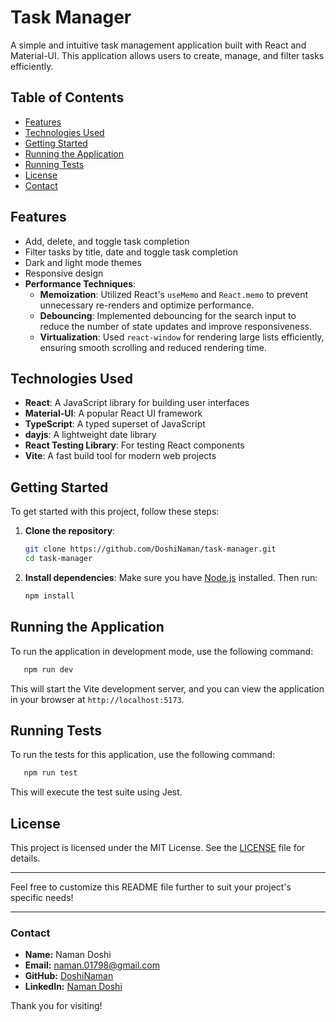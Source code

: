 # Task Manager

A simple and intuitive task management application built with React and Material-UI. This application allows users to create, manage, and filter tasks efficiently.

## Table of Contents

- [Features](#features)
- [Technologies Used](#technologies-used)
- [Getting Started](#getting-started)
- [Running the Application](#running-the-application)
- [Running Tests](#running-tests)
- [License](#license)
- [Contact](#contact)

## Features

- Add, delete, and toggle task completion
- Filter tasks by title, date and toggle task completion
- Dark and light mode themes
- Responsive design
- **Performance Techniques**:
  - **Memoization**: Utilized React's `useMemo` and `React.memo` to prevent unnecessary re-renders and optimize performance.
  - **Debouncing**: Implemented debouncing for the search input to reduce the number of state updates and improve responsiveness.
  - **Virtualization**: Used `react-window` for rendering large lists efficiently, ensuring smooth scrolling and reduced rendering time.

## Technologies Used

- **React**: A JavaScript library for building user interfaces
- **Material-UI**: A popular React UI framework
- **TypeScript**: A typed superset of JavaScript
- **dayjs**: A lightweight date library
- **React Testing Library**: For testing React components
- **Vite**: A fast build tool for modern web projects

## Getting Started

To get started with this project, follow these steps:

1. **Clone the repository**:
   ```bash
   git clone https://github.com/DoshiNaman/task-manager.git
   cd task-manager
   ```

2. **Install dependencies**:
   Make sure you have [Node.js](https://nodejs.org/) installed. Then run:
   ```bash
   npm install
   ```

## Running the Application

To run the application in development mode, use the following command:

```bash
   npm run dev
   ```

This will start the Vite development server, and you can view the application in your browser at `http://localhost:5173`.

## Running Tests

To run the tests for this application, use the following command:

```bash
   npm run test
   ```

This will execute the test suite using Jest.

## License

This project is licensed under the MIT License. See the [LICENSE](LICENSE) file for details.

---

Feel free to customize this README file further to suit your project's specific needs!   

---

### Contact

- **Name:** Naman Doshi
- **Email:** [naman.01798@gmail.com](mailto:naman.01798@gmail.com)
- **GitHub:** [DoshiNaman](https://github.com/DoshiNaman)
- **LinkedIn:** [Naman Doshi](https://www.linkedin.com/in/naman-doshi-007/)

Thank you for visiting!